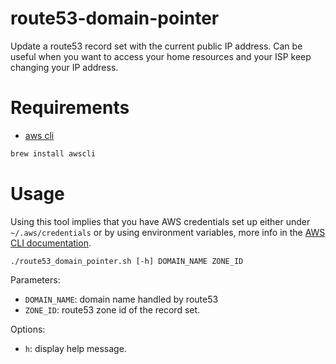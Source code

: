 route53-domain-pointer
===

Update a route53 record set with the current public IP address. Can be useful when you want to access your home resources and your ISP keep changing your IP address.

# Requirements

- [aws cli](https://github.com/aws/aws-cli)

```bash
brew install awscli
```

# Usage

Using this tool implies that you have AWS credentials set up either under `~/.aws/credentials` or by using environment variables, more info in the [AWS CLI documentation](https://docs.aws.amazon.com/cli/latest/userguide/cli-chap-getting-started.html).

`./route53_domain_pointer.sh [-h] DOMAIN_NAME ZONE_ID`

Parameters:
- `DOMAIN_NAME`: domain name handled by route53
- `ZONE_ID`: route53 zone id of the record set.

Options:
- `h`: display help message.
